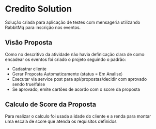 # Credito Solution

Solução criada para aplicação de testes com mensageria utilizando RabbitMq para inscrição nos eventos.

## Visão Proposta

Como no descritivo da atividade não havia definicação clara de como encadear os eventos foi criado o projeto seguindo o padrão:

- Cadastrar cliente
- Gerar Proposta Automaticamente (status = Em Analise)
- Executar via service post para api/propostas/decidir com aprovado sendo true/false
- Se aprovado, emite cartões de acordo com o score da proposta

## Calculo de Score da Proposta

Para realizar o calculo foi usada a idade do cliente e a renda para montar uma escala de score que atenda os requisitos definidos
 
